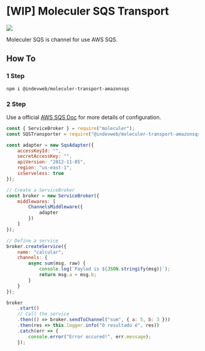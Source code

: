 # [WIP] Moleculer SQS Transport

![](https://docs.aws.amazon.com/pt_br/sdk-for-javascript/v2/developer-guide/images/code-samples-sqs.png)

Moleculer SQS is channel for use AWS SQS.

## How To

### 1 Step

```
npm i @indevweb/moleculer-transport-amazonsqs
```

### 2 Step

Use a official
[AWS SQS Doc](https://docs.aws.amazon.com/pt_br/sdk-for-javascript/v2/developer-guide/configuring-the-jssdk.html) for more details of configuration.

```js
const { ServiceBroker } = require("moleculer");
const SQSTransporter = require("@indevweb/moleculer-transport-amazonsqs");

const adapter = new SqsAdapter({
	accessKeyId: "",
	secretAccessKey: "",
	apiVersion: "2012-11-05",
	region: "us-east-1",
	isServeless: true
});

// Create a ServiceBroker
const broker = new ServiceBroker({
	middlewares: [
		ChannelsMiddleware({
			adapter
		})
	]
});

// Define a service
broker.createService({
	name: "calcular",
	channels: {
		async sum(msg, raw) {
			console.log(`Paylod is ${JSON.stringify(msg)}`);
			return msg.a + msg.b;
		}
	}
});

broker
	.start()
	// Call the service
	.then(() => broker.sendToChannel("sum", { a: 5, b: 3 }))
	.then(res => this.logger.info("O resultado é", res))
	.catch(err => {
		console.error("Error occured!", err.message);
	});
```
